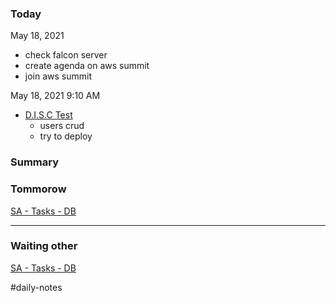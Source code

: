 ### Today

May 18, 2021

-   check falcon server
-   create agenda on aws summit
-   join aws summit

May 18, 2021 9:10 AM

-   [D.I.S.C Test](https://www.notion.so/D-I-S-C-Test-b88e5b5a44ab4dbf8c65416e484463d6)
    -   users crud
    -   try to deploy

### Summary

### Tommorow

[SA - Tasks - DB](https://www.notion.so/0de0f9cdf9df4212a54710035c9ed403)

---

### Waiting other

[SA - Tasks - DB](https://www.notion.so/289db2b610df46018d4c7ee22f99112d)

#daily-notes